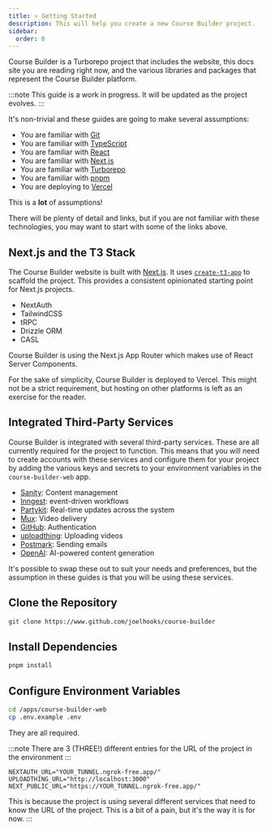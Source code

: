 ```yaml
---
title: ⭐ Getting Started
description: This will help you create a new Course Builder project.
sidebar:
  order: 0
---
```


Course Builder is a Turborepo project that includes the website, this docs site you are reading right now, and the
various libraries and packages that represent the Course Builder platform.

:::note This guide is a work in progress. It will be updated as the project evolves. :::

It's non-trivial and these guides are going to make several assumptions:

- You are familiar with [Git](https://git-scm.com/)
- You are familiar with [TypeScript](https://www.typescriptlang.org/)
- You are familiar with [React](https://reactjs.org/)
- You are familiar with [Next.js](https://nextjs.org/)
- You are familiar with [Turborepo](https://turbo.build/)
- You are familiar with [pnpm](https://pnpm.io/)
- You are deploying to [Vercel](https://vercel.com/)

This is a **lot** of assumptions!

There will be plenty of detail and links, but if you are not familiar with these technologies, you may want to start
with some of the links above.

## Next.js and the T3 Stack

The Course Builder website is built with [Next.js](https://nextjs.org/). It uses
[`create-t3-app`](https://create.t3.gg/) to scaffold the project. This provides a consistent opinionated starting point
for Next.js projects.

- NextAuth
- TailwindCSS
- tRPC
- Drizzle ORM
- CASL

Course Builder is using the Next.js App Router which makes use of React Server Components.

For the sake of simplicity, Course Builder is deployed to Vercel. This might not be a strict requirement, but hosting on
other platforms is left as an exercise for the reader.

## Integrated Third-Party Services

Course Builder is integrated with several third-party services. These are all currently required for the project to
function. This means that you will need to create accounts with these services and configure them for your project by
adding the various keys and secrets to your environment variables in the `course-builder-web` app.

- [Sanity](https://sanity.io): Content management
- [Inngest](https://inngest.com): event-driven workflows
- [Partykit](https://www.partykit.io/): Real-time updates across the system
- [Mux](https://www.mux.com/): Video delivery
- [GitHub](https://github.com/): Authentication
- [uploadthing](https://uploadthing.com): Uploading videos
- [Postmark](https://postmarkapp.com): Sending emails
- [OpenAI](https://openai.com/): AI-powered content generation

It's possible to swap these out to suit your needs and preferences, but the assumption in these guides is that you will
be using these services.

## Clone the Repository

```bash
git clone https://www.github.com/joelhooks/course-builder
```

## Install Dependencies

```bash
pnpm install
```

## Configure Environment Variables

```bash
cd /apps/course-builder-web
cp .env.example .env
```

They are all required.

:::note There are 3 (THREE!) different entries for the URL of the project in the environment :::

```dotenv
NEXTAUTH_URL="YOUR_TUNNEL.ngrok-free.app/"
UPLOADTHING_URL="http://localhost:3000"
NEXT_PUBLIC_URL="https://YOUR_TUNNEL.ngrok-free.app/"
```

This is because the project is using several different services that need to know the URL of the project. This is a bit
of a pain, but it's the way it is for now. :::

